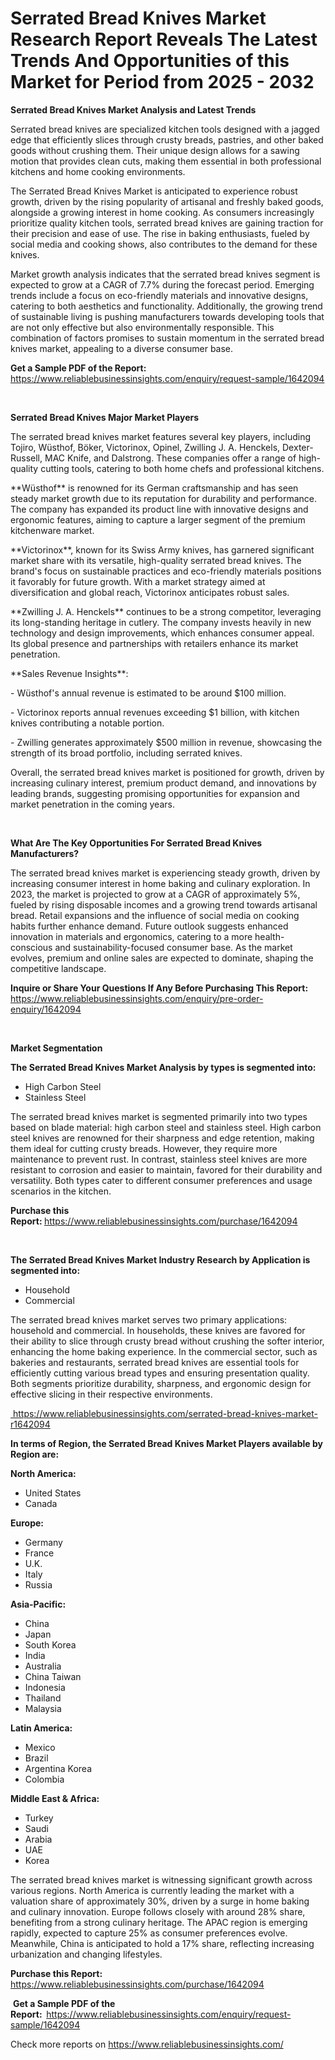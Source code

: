 <p><h1>Serrated Bread Knives Market Research Report Reveals The Latest Trends And Opportunities of this Market for Period from 2025 - 2032</h1></p><p><strong>Serrated Bread Knives Market Analysis and Latest Trends</strong></p>
<p><p>Serrated bread knives are specialized kitchen tools designed with a jagged edge that efficiently slices through crusty breads, pastries, and other baked goods without crushing them. Their unique design allows for a sawing motion that provides clean cuts, making them essential in both professional kitchens and home cooking environments.</p><p>The Serrated Bread Knives Market is anticipated to experience robust growth, driven by the rising popularity of artisanal and freshly baked goods, alongside a growing interest in home cooking. As consumers increasingly prioritize quality kitchen tools, serrated bread knives are gaining traction for their precision and ease of use. The rise in baking enthusiasts, fueled by social media and cooking shows, also contributes to the demand for these knives.</p><p>Market growth analysis indicates that the serrated bread knives segment is expected to grow at a CAGR of 7.7% during the forecast period. Emerging trends include a focus on eco-friendly materials and innovative designs, catering to both aesthetics and functionality. Additionally, the growing trend of sustainable living is pushing manufacturers towards developing tools that are not only effective but also environmentally responsible. This combination of factors promises to sustain momentum in the serrated bread knives market, appealing to a diverse consumer base.</p></p>
<p><strong>Get a Sample PDF of the Report:&nbsp;</strong> <a href="https://www.reliablebusinessinsights.com/enquiry/request-sample/1642094?utm_campaign=2393&utm_medium=2&utm_source=Github&utm_content=ia&utm_term=09022025&utm_id=serrated-bread-knives">https://www.reliablebusinessinsights.com/enquiry/request-sample/1642094</a></p>
<p>&nbsp;</p>
<p><strong>Serrated Bread Knives Major Market Players</strong></p>
<p><p>The serrated bread knives market features several key players, including Tojiro, Wüsthof, Böker, Victorinox, Opinel, Zwilling J. A. Henckels, Dexter-Russell, MAC Knife, and Dalstrong. These companies offer a range of high-quality cutting tools, catering to both home chefs and professional kitchens.</p><p>**Wüsthof** is renowned for its German craftsmanship and has seen steady market growth due to its reputation for durability and performance. The company has expanded its product line with innovative designs and ergonomic features, aiming to capture a larger segment of the premium kitchenware market. </p><p>**Victorinox**, known for its Swiss Army knives, has garnered significant market share with its versatile, high-quality serrated bread knives. The brand's focus on sustainable practices and eco-friendly materials positions it favorably for future growth. With a market strategy aimed at diversification and global reach, Victorinox anticipates robust sales.</p><p>**Zwilling J. A. Henckels** continues to be a strong competitor, leveraging its long-standing heritage in cutlery. The company invests heavily in new technology and design improvements, which enhances consumer appeal. Its global presence and partnerships with retailers enhance its market penetration.</p><p>**Sales Revenue Insights**: </p><p>- Wüsthof's annual revenue is estimated to be around $100 million.</p><p>- Victorinox reports annual revenues exceeding $1 billion, with kitchen knives contributing a notable portion.</p><p>- Zwilling generates approximately $500 million in revenue, showcasing the strength of its broad portfolio, including serrated knives.</p><p>Overall, the serrated bread knives market is positioned for growth, driven by increasing culinary interest, premium product demand, and innovations by leading brands, suggesting promising opportunities for expansion and market penetration in the coming years.</p></p>
<p>&nbsp;</p>
<p><strong>What Are The Key Opportunities For Serrated Bread Knives Manufacturers?</strong></p>
<p><p>The serrated bread knives market is experiencing steady growth, driven by increasing consumer interest in home baking and culinary exploration. In 2023, the market is projected to grow at a CAGR of approximately 5%, fueled by rising disposable incomes and a growing trend towards artisanal bread. Retail expansions and the influence of social media on cooking habits further enhance demand. Future outlook suggests enhanced innovation in materials and ergonomics, catering to a more health-conscious and sustainability-focused consumer base. As the market evolves, premium and online sales are expected to dominate, shaping the competitive landscape.</p></p>
<p><strong>Inquire or Share Your Questions If Any Before Purchasing This Report:</strong> <a href="https://www.reliablebusinessinsights.com/enquiry/pre-order-enquiry/1642094?utm_campaign=2393&utm_medium=2&utm_source=Github&utm_content=ia&utm_term=09022025&utm_id=serrated-bread-knives">https://www.reliablebusinessinsights.com/enquiry/pre-order-enquiry/1642094</a></p>
<p>&nbsp;</p>
<p><strong>Market Segmentation</strong></p>
<p><strong>The Serrated Bread Knives Market Analysis by types is segmented into:</strong></p>
<p><ul><li>High Carbon Steel</li><li>Stainless Steel</li></ul></p>
<p><p>The serrated bread knives market is segmented primarily into two types based on blade material: high carbon steel and stainless steel. High carbon steel knives are renowned for their sharpness and edge retention, making them ideal for cutting crusty breads. However, they require more maintenance to prevent rust. In contrast, stainless steel knives are more resistant to corrosion and easier to maintain, favored for their durability and versatility. Both types cater to different consumer preferences and usage scenarios in the kitchen.</p></p>
<p><strong>Purchase this Report:&nbsp;</strong><a href="https://www.reliablebusinessinsights.com/purchase/1642094?utm_campaign=2393&utm_medium=2&utm_source=Github&utm_content=ia&utm_term=09022025&utm_id=serrated-bread-knives">https://www.reliablebusinessinsights.com/purchase/1642094</a></p>
<p>&nbsp;</p>
<p><strong>The Serrated Bread Knives Market Industry Research by Application is segmented into:</strong></p>
<p><ul><li>Household</li><li>Commercial</li></ul></p>
<p><p>The serrated bread knives market serves two primary applications: household and commercial. In households, these knives are favored for their ability to slice through crusty bread without crushing the softer interior, enhancing the home baking experience. In the commercial sector, such as bakeries and restaurants, serrated bread knives are essential tools for efficiently cutting various bread types and ensuring presentation quality. Both segments prioritize durability, sharpness, and ergonomic design for effective slicing in their respective environments.</p></p>
<p><a href="https://www.reliablebusinessinsights.com/serrated-bread-knives-market-r1642094?utm_campaign=2393&utm_medium=2&utm_source=Github&utm_content=ia&utm_term=09022025&utm_id=serrated-bread-knives">&nbsp;https://www.reliablebusinessinsights.com/serrated-bread-knives-market-r1642094</a></p>
<p><strong>In terms of Region, the Serrated Bread Knives Market Players available by Region are:</strong></p>
<p>
    <p> <strong> North America: </strong>
        <ul>
            <li>United States</li>
            <li>Canada</li>
        </ul>
        </p> 
    <p> <strong> Europe: </strong>
        <ul>
            <li>Germany</li>
            <li>France</li>
            <li>U.K.</li>
            <li>Italy</li>
            <li>Russia</li>
        </ul>
        </p> 
    <p> <strong> Asia-Pacific: </strong>
        <ul>
            <li>China</li>
            <li>Japan</li>
            <li>South Korea</li>
            <li>India</li>
            <li>Australia</li>
            <li>China Taiwan</li>
            <li>Indonesia</li>
            <li>Thailand</li>
            <li>Malaysia</li>
        </ul>
        </p> 
    <p> <strong> Latin America: </strong>
        <ul>
            <li>Mexico</li>
            <li>Brazil</li>
            <li>Argentina Korea</li>
            <li>Colombia</li>
        </ul>
        </p> 
    <p> <strong> Middle East & Africa: </strong>
        <ul>
            <li>Turkey</li>
            <li>Saudi</li>
            <li>Arabia</li>
            <li>UAE</li>
            <li>Korea</li>
        </ul>
    </p>
    </p>
<p><p>The serrated bread knives market is witnessing significant growth across various regions. North America is currently leading the market with a valuation share of approximately 30%, driven by a surge in home baking and culinary innovation. Europe follows closely with around 28% share, benefiting from a strong culinary heritage. The APAC region is emerging rapidly, expected to capture 25% as consumer preferences evolve. Meanwhile, China is anticipated to hold a 17% share, reflecting increasing urbanization and changing lifestyles.</p></p>
<p><strong>Purchase this Report: </strong><a href="https://www.reliablebusinessinsights.com/purchase/1642094?utm_campaign=2393&utm_medium=2&utm_source=Github&utm_content=ia&utm_term=09022025&utm_id=serrated-bread-knives">https://www.reliablebusinessinsights.com/purchase/1642094</a></p>
<p>&nbsp;<strong>Get a Sample PDF of the Report:&nbsp;&nbsp;</strong><a href="https://www.reliablebusinessinsights.com/enquiry/request-sample/1642094?utm_campaign=2393&utm_medium=2&utm_source=Github&utm_content=ia&utm_term=09022025&utm_id=serrated-bread-knives">https://www.reliablebusinessinsights.com/enquiry/request-sample/1642094</a></p>
<p><strong></strong></p>
<p>Check more reports on <a href="https://www.reliablebusinessinsights.com/?utm_campaign=2393&utm_medium=2&utm_source=Github&utm_content=ia&utm_term=09022025&utm_id=serrated-bread-knives">https://www.reliablebusinessinsights.com/</a></p>